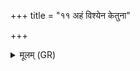 +++
title = "११ अहं विश्येन केतुना"

+++
<details><summary>मूलम् (GR)</summary>

अहं विश्येन केतुना  
समक्ष्ये मानुषेष्व् आ ।  
अस्माकम् अस्तु केवलं बृहद्  
दिशो अधि विश्वेषु राजसु ॥
</details>